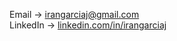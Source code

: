 Email → irangarciaj@gmail.com <br/>
LinkedIn → [linkedin.com/in/irangarciaj](https://linkedin.com/in/irangarciaj)
